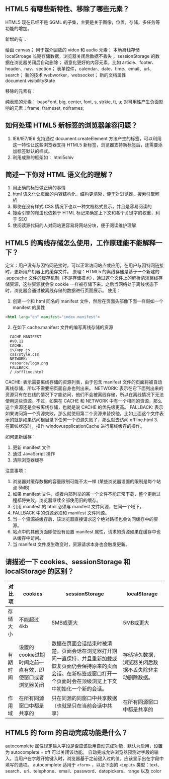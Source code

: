 ## HTML5 有哪些新特性、移除了哪些元素？
HTML5 现在已经不是 SGML 的子集，主要是关于图像，位置，存储，多任务等功能的增加。

新增的有：

绘画 canvas；
用于媒介回放的 video 和 audio 元素；
本地离线存储 localStroage 长期存储数据，浏览器关闭后数据不丢失；
sessionStorage 的数据在浏览器关闭后自动删除；
语意化更好的内容元素，比如 article、footer、header、nav、section；
表单控件，calendar、date、time、email、url、search；
新的技术 webworker，websocket；
新的文档属性 document.visibilityState

移除的元素有：

纯表现的元素： baseFont, big, center, font, s, strkie, tt, u;
对可用性产生负面影响的元素：frame, frameset, noframes;

## 如何处理 HTML5 新标签的浏览器兼容问题？
1. IE8/IE7/IE6 支持通过 document.createElement 方法产生的标签，可以利用这一特性让这些浏览器支持 HTML5 新标签，浏览器支持新标签后，还需要添加标签默认的样式。
2. 利用成熟的框架如： html5shiv

## 简述一下你对 HTML 语义化的理解？
1. 用正确的标签做正确的事情
2. html 语义化让页面的内容结构化，结构更清晰，便于对浏览器、搜索引擎解析
3. 即使在没有样式 CSS 情况下也以一种文档格式显示，并且是容易阅读的
4. 搜索引擎的爬虫也依赖于 HTML 标记来确定上下文和各个关键字的权重，利于 SEO
5. 使阅读源代码的人对网站更容易将网站分块，便于阅读维护理解

## HTML5 的离线存储怎么使用，工作原理能不能解释一下？
定义：用户没有与因特网链接时，可以正常访问站点或应用，在用户与因特网链接时，更新用户机器上的缓存文件。
原理：HTML5 的离线存储是基于一个新建的 .appcache 文件的缓存机制（不是存储技术），通过这个文件上的解析清淡离线存储资源，这些资源就会像 cookie 一样被存储下来。之后当网络处于离线状态下时，浏览器会通过被离线存储的数据进行页面展示。
使用：
1. 创建一个和 html 同名的 manifest 文件，然后在页面头部像下面一样假如一个 manifest 的属性
```html
<html lang="en" manifest="index.manifest">
```
2. 在如下 cache.manifest 文件的编写离线存储的资源
```manifest
  CACHE MANIFEST
  #v0.11
  CACHE:
  js/app.js
  css/style.css
  NETWORK:
  resource/logo.png
  FALLBACK:
  / /offline.html
```
CACHE: 表示需要离线存储的资源列表，由于包含 manifest 文件的页面将被自动离线存储，所以不需要把页面自身也列出来。
NETWORK: 表示在它下面列出来的资源只有在在线的情况下才能访问，他们不会被离线存储，所以在离线情况下无法使用这些资源。不过，如果在 CACHE 和 NETWORK 中有一个相同的资源，那么这个资源还是会被离线存储，也就是说 CACHE 的优先级更高。
FALLBACK: 表示如果访问第一个资源失败，那么就使用第二个资源来替换他，比如上面这个文件表示的就是如果访问根目录下任何一个资源失败了，那么就去访问 offline.html
3. 在离线状态时，操作 window.applicationCache 进行离线缓存的操作。

如何更新缓存：
1. 更新 manifest 文件
2. 通过 JavaScript 操作
3. 清除浏览器缓存

注意事项：
1. 浏览器对缓存数据的容量限制可能不太一样 (某些浏览器设置的限制是每个站点 5MB)
2. 如果 manifest 文件，或者内部列举的某一个文件不能正常下载，整个更新过程都将失败，浏览器继续全部使用旧的缓存。
3. 引用 manifest 的 html 必须与 manifest 文件同源，在同一个域下。
4. FALLBACK 中的资源必须和 manifest 文件同源。
5. 当一个资源被缓存后，该浏览器直接请求这个绝对路径也会访问缓存中的资源。
6. 站点中的其他页面即使没有设置 manifest 属性，请求的资源如果在缓存中也从缓存中访问。
7. 当 manifest 文件发生改变时，资源请求本身也会触发更新。

## 请描述一下 cookies、sessionStorage 和 localStorage 的区别？
| 对比项 | cookies | sessionStorage | localStorage |
| - | - | - | - |
| 存储大小 | 不能超过4kb | 5MB或更大 | 5MB或更大 |
| 有期时间 | 设置的cookie过期时间之前一直有效，即使窗口或者浏览器关闭 | 数据在页面会话结束时被清楚，页面会话在浏览器打开期间一直保持，并且重新加载或恢复页面仍会保持原来的页面会话。在新标签或窗口打开一个页面时会在顶级浏览上下文中初始化一个新的会话。 | 存储持久数据，浏览器关闭后数据不丢失除非主动删除数据。 |
| 作用域 | 在所有同源窗口中都是共享的 | 只在同源的同窗口中共享数据（也就是只在当前会话中共享） | 在所有同源窗口中都是共享的 |

## HTML5 的 form 的自动完成功能是什么？
autocomplete 属性规定输入字段是否应该启用自动完成功能，默认为启用，设置为 autocomplete = off 可以关闭该功能。 自动完成允许浏览器预测对字段的输入。当用户在字段开始键入时，浏览器基于之前键入过的值，应该显示出在字段中填写的选项。
autocomplete 适用于 `<form>` ，以及下面的 `<input>` 类型：text、search、url、telephone、email、password、datepickers、range 以及 color

